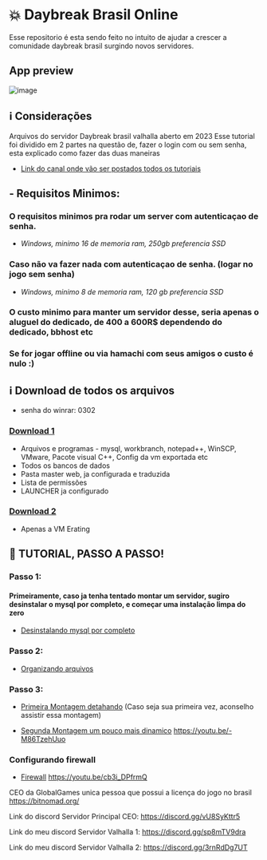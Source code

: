 # 💥 Daybreak Brasil Online
Esse repositorio é esta sendo feito no intuito de ajudar a crescer a comunidade daybreak brasil surgindo novos servidores.

## App preview
![image](https://github.com/thebitnomad/Daybreak-Online-AIO/assets/134553365/c67e4032-a153-419c-9692-4dfb16855ed0)

## ℹ️ Considerações
Arquivos do servidor Daybreak brasil valhalla aberto em 2023
Esse tutorial foi dividido em 2 partes na questão de, fazer o login com ou sem senha, esta explicado como fazer das duas maneiras

- [Link do canal onde vão ser postados todos os tutoriais](https://www.youtube.com/@DaybreakBrasilOnlineTutorial)

## - Requisitos Minimos:

### O requisitos minimos pra rodar um server com autenticaçao de senha.

- *Windows,  minimo 16 de memoria ram, 250gb preferencia SSD*

### Caso não va fazer nada com autenticaçao de senha. (logar no jogo sem senha)

- *Windows,  minimo 8 de memoria ram, 120 gb preferencia SSD*

### O custo minimo para manter um servidor desse, seria apenas o aluguel do dedicado, de 400 a 600R$ dependendo do dedicado, bbhost etc
### Se for jogar offline ou via hamachi com seus amigos o custo é nulo :)

## ℹ️ Download de todos os arquivos 

  - senha do winrar: 0302

### [Download 1](https://www.mediafire.com/file/5ukibcvktsn7y76/daybreak_brasil_servidor_parte_2.rar/file) 

 - Arquivos e programas - mysql, workbranch, notepad++, WinSCP, VMware, Pacote visual C++, Config da vm exportada etc 
 - Todos os bancos de dados
 - Pasta master web, ja configurada e traduzida
 - Lista de permissões 
 - LAUNCHER ja configurado 

### [Download 2](https://www.mediafire.com/file/6lypobmvk3osybd/daybreak_brasil_servidor_parte_1.rar/file) 
- Apenas a VM Erating


## 📝 TUTORIAL, PASSO A PASSO!

### Passo 1:

#### Primeiramente, caso ja tenha tentado montar um servidor, sugiro desinstalar o mysql por completo, e começar uma instalação limpa do zero

- [Desinstalando mysql por completo](https://www.youtube.com/watch?v=JRktM3Qc37g&t=90s)

### Passo 2:

- [Organizando arquivos](https://youtu.be/3p8T25Tkrqw)

### Passo 3:

- [Primeira Montagem detahando](https://youtu.be/Ug1bAVg5Iv8) (Caso seja sua primeira vez, aconselho assistir essa montagem)

- [Segunda Montagem um pouco mais dinamico](https://youtu.be/-M86TzehUuo) https://youtu.be/-M86TzehUuo

### Configurando firewall

- [Firewall](https://youtu.be/cb3i_DPfrmQ) https://youtu.be/cb3i_DPfrmQ

CEO da GlobalGames unica  pessoa que possui a licença do jogo no brasil
https://bitnomad.org/

Link do discord Servidor Principal CEO: https://discord.gg/vU8SyKttr5

Link do meu discord Servidor Valhalla 1: https://discord.gg/sp8mTV9dra

Link do meu discord Servidor Valhalla 2: https://discord.gg/3rnRdDg7UT




